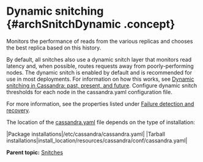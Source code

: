 # Dynamic snitching {#archSnitchDynamic .concept}

Monitors the performance of reads from the various replicas and chooses the best replica based on this history.

By default, all snitches also use a dynamic snitch layer that monitors read latency and, when possible, routes requests away from poorly-performing nodes. The dynamic snitch is enabled by default and is recommended for use in most deployments. For information on how this works, see [Dynamic snitching in Cassandra: past, present, and future](https://www.datastax.com/blog/2012/08/dynamic-snitching-cassandra-past-present-and-future). Configure dynamic snitch thresholds for each node in the cassandra.yaml configuration file.

For more information, see the properties listed under [Failure detection and recovery](archDataDistributeFailDetect.md).

The location of the [cassandra.yaml](/en/archived/cassandra/3.x/cassandra/configuration/configCassandra_yaml.html) file depends on the type of installation:

|Package installations|/etc/cassandra/cassandra.yaml|
|Tarball installations|install\_location/resources/cassandra/conf/cassandra.yaml|

**Parent topic:** [Snitches](../../cassandra/architecture/archSnitchesAbout.md)

